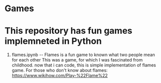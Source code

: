 # Games
# This repository has fun games implemneted in Python
1. flames.ipynb
 -- Flames is a fun game to known what two people mean for each other
 This was a game, for which I was fascinated from childhood. now that i can code, this is simple implementation of flames game.
 For those who don't know about flames: https://www.wikihow.com/Play-%22Flame%22
